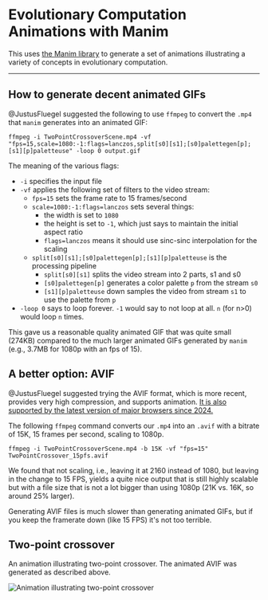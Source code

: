 # Evolutionary Computation Animations with Manim

This uses [the Manim library](https://docs.manim.community/en/stable/index.html)
to generate a set of animations illustrating a variety of concepts in evolutionary
computation.

---

## How to generate decent animated GIFs

@JustusFluegel suggested the following to use `ffmpeg` to convert the `.mp4` that `manim` generates into
an animated GIF:

```text
ffmpeg -i TwoPointCrossoverScene.mp4 -vf "fps=15,scale=1080:-1:flags=lanczos,split[s0][s1];[s0]palettegen[p];[s1][p]paletteuse" -loop 0 output.gif
```

The meaning of the various flags:

- `-i` specifies the input file
- `-vf` applies the following set of filters to the video stream:
  - `fps=15` sets the frame rate to 15 frames/second
  - `scale=1080:-1:flags=lanczos` sets several things:
    - the width is set to `1080`
    - the height is set to `-1`, which just says to maintain the initial aspect ratio
    - `flags=lanczos` means it should use sinc-sinc interpolation for the scaling
  - `split[s0][s1];[s0]palettegen[p];[s1][p]paletteuse` is the processing pipeline
    - `split[s0][s1]` splits the video stream into 2 parts, s1 and s0
    - `[s0]palettegen[p]` generates a color palette `p` from the stream `s0`
    - `[s1][p]paletteuse` down samples the video from stream `s1` to use the palette from `p`
- `-loop 0` says to loop forever. `-1` would say to not loop at all. `n` (for n>0) would loop `n` times.

This gave us a reasonable quality animated GIF that was quite small (274KB) compared to the much larger
animated GIFs generated by `manim` (e.g., 3.7MB for 1080p with an fps of 15).

## A better option: AVIF

@JustusFluegel suggested trying the AVIF format, which is more recent, provides very high compression, and supports animation.
[It is also supported by the latest version of major browsers since 2024.](https://caniuse.com/avif)

The following `ffmpeg` command converts our `.mp4` into an `.avif` with a bitrate of 15K, 15 frames per second, scaling to 1080p.

```text
ffmpeg -i TwoPointCrossoverScene.mp4 -b 15K -vf "fps=15" TwoPointCrossover_15pfs.avif
```

We found that not scaling, i.e., leaving it at 2160 instead of 1080, but leaving in the change to 15 FPS, yields
a quite nice output that is still highly scalable but with a file size that is not a lot bigger than using 1080p
(21K vs. 16K, so around 25% larger).

Generating AVIF files is much slower than generating animated GIFs, but if you keep the framerate down (like 15 FPS)
it's not too terrible.

## Two-point crossover

An animation illustrating two-point crossover. The animated AVIF was generated as described above.

![Animation illustrating two-point crossover](animations/TwoPointCrossover.avif)
